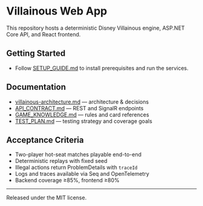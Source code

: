 # Villainous Web App

This repository hosts a deterministic Disney Villainous engine, ASP.NET Core API, and React frontend.

## Getting Started
- Follow [SETUP_GUIDE.md](./SETUP_GUIDE.md) to install prerequisites and run the services.

## Documentation
- [villainous-architecture.md](./villainous-architecture.md) — architecture & decisions
- [API_CONTRACT.md](./API_CONTRACT.md) — REST and SignalR endpoints
- [GAME_KNOWLEDGE.md](./GAME_KNOWLEDGE.md) — rules and card references
- [TEST_PLAN.md](./TEST_PLAN.md) — testing strategy and coverage goals

## Acceptance Criteria
- Two-player hot-seat matches playable end-to-end
- Deterministic replays with fixed seed
- Illegal actions return ProblemDetails with `traceId`
- Logs and traces available via Seq and OpenTelemetry
- Backend coverage ≥85%, frontend ≥80%

---
Released under the MIT license.
